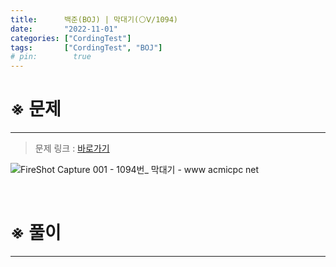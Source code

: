 ```yaml
---
title:      백준(BOJ) | 막대기(⚪️Ⅴ/1094)
date:       "2022-11-01"
categories: ["CordingTest"]
tags:       ["CordingTest", "BOJ"]
# pin:        true
---
```


# ※ 문제
---
> 문제 링크 : [바로가기](https://www.acmicpc.net/problem/1094)

![FireShot Capture 001 - 1094번_ 막대기 - www acmicpc net](https://user-images.githubusercontent.com/85896566/199169615-a74e3e40-2f86-4bbe-af21-d3ddc0721287.png)

<br>

# ※ 풀이
---